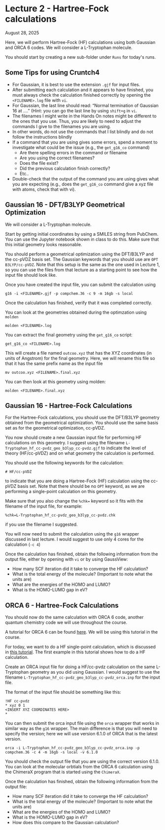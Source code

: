 # Lecture 2 - Hartree-Fock calculations 

August 28, 2025 

Here, we will perform Hartree-Fock (HF) calculations using both Gaussian and ORCA 6 codes. We will consider a L-Tryptophan molecule.

You should start by creating a new sub-folder under `Runs` for today's runs. 

## Some Tips for using Cruntch4

- For Gaussian, it is best to use the extension `.gjf` for input files. 
- After submitting each calculation and it appears to have finished, you must always check the calculation finished correctly by opening the `<FILENAME>.log` file with `vi`.
- For Gaussian, the last line should read: “Normal termination of Gaussian 16 at ….” (Hint: you can go the last line by using `shift+g` in `vi`.
- The filenames I might write in the Hands On notes might be different to the ones that you use. Thus, you are likely to need to adjust the commands I give to the filenames you are using. 
- In other words, do not use the commands that I list blindly and do not follow the instructions blindly
- If a command that you are using gives some errors, spend a moment to investigate what could be the issue (e.g., the `get_g16_co` command)
  - Are there spelling errors in the command or filename
  - Are you using the correct filenames?
  - Does the file exist?
  - Did the  previous calculation finish correctly?
  - Etc..
- Double-check that the output of the command you are using gives what you are expecting (e.g., does the `get_g16_co` command give a xyz file with atoms, check that with vi).



## Gaussian 16 - DFT/B3LYP Geometrical Optimization 

We will consider a L-Tryptophan molecule. 

Start by getting initial coordinates by using a SMILES string from PubChem. You can use the Jupyter notebook shown in class to do this. Make sure that this initial geometry looks reasonable.

You should perform a geometrical optimization using the DFT/B3LYP and the cc-pVDZ basis set. The Gaussian keywords that you should use are `OPT  B3LYP/cc-pVDZ`. Note that this setup is the same as the one used in Lecture 1, so you can use the files from that lecture as a starting point to see how the input file should look like.

Once you have created the input file, you can submit the calculation using
```
g16 -i <FILENAME>.gjf -p compchem.36 -c 9 -m 16gb -s local
```

Once the calculation has finished, verify that it was completed correctly. 

You can look at the geometries obtained during the optimzation using `molden`
```
molden <FILENAME>.log
```

You can extract the final geometry using the `get_g16_co` script:
```
get_g16_co <FILENAME>.log
```

This will create a file named `outcoo.xyz` that has the XYZ coordinates (in units of Angstrom) for the final geometry. Here, we will rename this file so that it has the same prefix name as the input file 
```
mv outcoo.xyz <FILENAME>.final.xyz
```
You can then look at this geometry using molden:
```
molden <FILENAME>.final.xyz
```


## Gaussian 16 - Hartree-Fock Calculations 

For the Hartree-Fock calculations, you should use the DFT/B3LYP geometry obtained from the geometrical optimization. You should use the same basis set as for the geometrical optimization, cc-pVDZ. 

You now should create a new Gaussian input file for performing HF calculations on this geometry. I suggest using the filename `L-Tryptophan_hf_cc-pvdz_geo_b3lyp_cc-pvdz.gjf` to indicate the level of theory (HF/cc-pVDZ) and on what geometry the calculation is performed. 

You should use the following keywords for the calculation:
```
# HF/cc-pVDZ
```
to indicate that you are doing a Hartree-Fock (HF) calculation using the cc-pVDZ basis set. Note that there should be no `OPT` keyword, as we are performing a single-point calculation on this geometry. 

Make sure that you also change the `%chk=` keyword so it fits with the filename of the input file, for example:
```
%chk=L-Tryptophan_hf_cc-pvdz_geo_b3lyp_cc-pvdz.chk
```
if you use the filename I suggested. 


You will now need to submit the calculation using the `g16` wrapper discussed in last lecture. I would suggest to use only 4 cores for the calculation (`-c 4`)

Once the calculation has finished, obtain the following information from the output file, either by opening with `vi` or by using GaussView:
- How many SCF iteration did it take to converge the HF calculation?
- What is the total energy of the molecule? (Important to note what the units are)
- What are the energies of the HOMO and LUMO?
- What is the HOMO-LUMO gap in eV?

## ORCA 6 - Hartree-Fock Calculations 

You should now do the same calculation with ORCA 6 code, another quantum chemistry code we will use throughout the course. 

A tutorial for ORCA 6 can be found [here](https://www.faccts.de/docs/orca/6.0/tutorials/index.html). We will be using this tutorial in the course. 

For today, we want to do a HF single-point calculation, which is discussed in [this tutorial](https://www.faccts.de/docs/orca/6.0/tutorials/prop/single_point.html). The first example in this tutorial shows how to do a HF calculation. 

Create an ORCA input file for doing a HF/cc-pvdz calculation on the same L-Tryptophan geometry as you did using Gaussian. I would suggest to use the filename `L-Tryptophan_hf_cc-pvdz_geo_b3lyp_cc-pvdz_orca.inp` for the input file. 

The format of the input file should be something like this:
```
!HF cc-pvdz
* xyz 0 1
<INSERT XYZ COORDINATES HERE>
*
```

You can then submit the orca input file using the `orca` wrapper that works in similar way as the `g16` wrapper. The main difference is that you will need to specify the version; here we will use version 6.1.0 of ORCA that is the latest version.
```
orca -i L-Tryptophan_hf_cc-pvdz_geo_b3lyp_cc-pvdz_orca.inp -p compchem.36 -c 4 -m 16gb -s local -v 6.1.0
```
You should check the output file that you are using the correct version 6.1.0. You can look at the molecular orbtials from the ORCA 6 calculation using the ChimeraX program that is started using the `ChimeraX`. 

Once the calculation has finished, obtain the following information from the output file:
- How many SCF iteration did it take to converge the HF calculation?
- What is the total energy of the molecule? (Important to note what the units are)
- What are the energies of the HOMO and LUMO?
- What is the HOMO-LUMO gap in eV?
- How does this compare to the Gaussian calculation?







